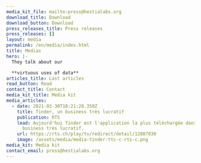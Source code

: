 ```yaml
---
media_kit_file: mailto:press@hestialabs.org
download_title: Download
download_button: Download
press_releases_title: Press releases
press_releases: []
layout: media
permalink: /en/media/index.html
title: Medias
hero: |-
  They talk about our 

  **virtuous uses of data**
articles_title: Last articles
read_button: Read
contact_title: Contact
media_kit_title: Media kit
media_articles:
  - date: 2021-03-30T10:21:28.350Z
    title: Tinder, un business très lucratif
    publication: RTS
    lead: Aujourd'hui Tinder est l'application la plus téléchargée dans le monde, un
      business très lucratif.
    url: https://rts.ch/play/tv/redirect/detail/12087030
    image: /assets/media/media-tinder-ttc-c-rts-c.png
media_kit: Media kit
contact_email: press@hestialabs.org
---
```

